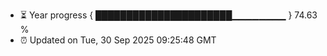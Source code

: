 - ⏳ Year progress { ██████████████████████▁▁▁▁▁▁▁▁ } 74.63 %
- ⏰ Updated on Tue, 30 Sep 2025 09:25:48 GMT

